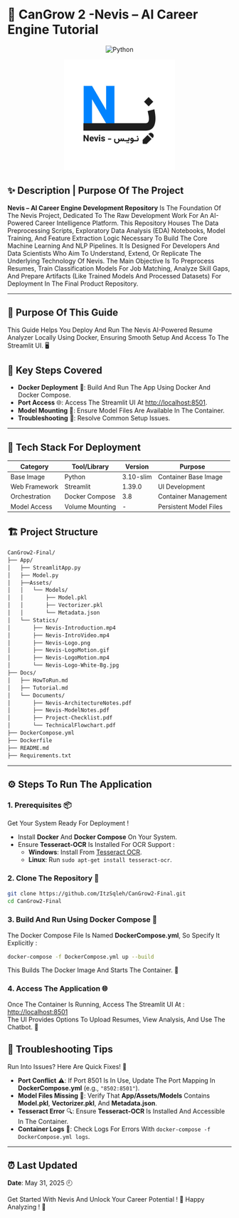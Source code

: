 # 📌 CanGrow 2 -Nevis – AI Career Engine Tutorial

<p align="center">
  <img src="https://img.shields.io/badge/Python-3.8%2B-blue?logo=python" alt="Python">
</p>

<p align="center">
  <img src="../App/Statics/Nevis-Logo-White-Bg.jpg" alt="Nevis Dev Logo" width="250">
</p>

## ✨ Description | Purpose Of The Project

**Nevis – AI Career Engine Development Repository** Is The Foundation Of The Nevis Project, Dedicated To The Raw Development Work For An AI-Powered Career Intelligence Platform. This Repository Houses The Data Preprocessing Scripts, Exploratory Data Analysis (EDA) Notebooks, Model Training, And Feature Extraction Logic Necessary To Build The Core Machine Learning And NLP Pipelines. It Is Designed For Developers And Data Scientists Who Aim To Understand, Extend, Or Replicate The Underlying Technology Of Nevis. The Main Objective Is To Preprocess Resumes, Train Classification Models For Job Matching, Analyze Skill Gaps, And Prepare Artifacts (Like Trained Models And Processed Datasets) For Deployment In The Final Product Repository.

---

## 🎯 Purpose Of This Guide
This Guide Helps You Deploy And Run The Nevis AI-Powered Resume Analyzer Locally Using Docker, Ensuring Smooth Setup And Access To The Streamlit UI. 🖥️

## 🧠 Key Steps Covered
- **Docker Deployment** 🐳: Build And Run The App Using Docker And Docker Compose.
- **Port Access** 🌐: Access The Streamlit UI At [http://localhost:8501](http://localhost:8501).
- **Model Mounting** 📂: Ensure Model Files Are Available In The Container.
- **Troubleshooting** 🔧: Resolve Common Setup Issues.

---

## 🧰 Tech Stack For Deployment

| Category           | Tool/Library       | Version   | Purpose                     |
|--------------------|--------------------|-----------|-----------------------------|
| Base Image         | Python            | 3.10-slim | Container Base Image        |
| Web Framework      | Streamlit         | 1.39.0    | UI Development              |
| Orchestration      | Docker Compose    | 3.8       | Container Management        |
| Model Access       | Volume Mounting   | -         | Persistent Model Files      |

## 🏗️ Project Structure

```bash
CanGrow2-Final/
├── App/
│   ├── StreamlitApp.py
│   ├── Model.py
│   ├──Assets/
│   │   └── Models/
│   │       ├── Model.pkl
│   │       ├── Vectorizer.pkl
│   │       └── Metadata.json
│   └── Statics/
│       ├── Nevis-Introduction.mp4
│       ├── Nevis-IntroVideo.mp4
│       ├── Nevis-Logo.png
│       ├── Nevis-LogoMotion.gif
│       ├── Nevis-LogoMotion.mp4
│       └── Nevis-Logo-White-Bg.jpg
├── Docs/
│   ├── HowToRun.md
│   ├── Tutorial.md
│   └── Documents/
│       ├── Nevis-ArchitectureNotes.pdf
│       ├── Nevis-ModelNotes.pdf
│       ├── Project-Checklist.pdf
│       └── TechnicalFlowchart.pdf
├── DockerCompose.yml
├── Dockerfile
├── README.md
├── Requirements.txt
```
---

## ⚙️ Steps To Run The Application

### 1. Prerequisites 📦
Get Your System Ready For Deployment !

- Install **Docker** And **Docker Compose** On Your System.  
- Ensure **Tesseract-OCR** Is Installed For OCR Support :  
  - **Windows**: Install From [Tesseract OCR](https://github.com/tesseract-ocr/tesseract).  
  - **Linux**: Run `sudo apt-get install tesseract-ocr`.

### 2. Clone The Repository 🧬

```bash
git clone https://github.com/ItzSqleh/CanGrow2-Final.git
cd CanGrow2-Final
```

### 3. Build And Run Using Docker Compose 🐳
The Docker Compose File Is Named **DockerCompose.yml**, So Specify It Explicitly :

```bash
docker-compose -f DockerCompose.yml up --build
```
This Builds The Docker Image And Starts The Container. 🚢

### 4. Access The Application 🌐
Once The Container Is Running, Access The Streamlit UI At :  
[http://localhost:8501](http://localhost:8501)  
The UI Provides Options To Upload Resumes, View Analysis, And Use The Chatbot. 🎉


## 🚀 Troubleshooting Tips
Run Into Issues? Here Are Quick Fixes! 🔧  
- **Port Conflict** ⚠️: If Port 8501 Is In Use, Update The Port Mapping In **DockerCompose.yml** (e.g., `"8502:8501"`).  
- **Model Files Missing** 📂: Verify That **App/Assets/Models** Contains **Model.pkl**, **Vectorizer.pkl**, And **Metadata.json**.  
- **Tesseract Error** 🔍: Ensure **Tesseract-OCR** Is Installed And Accessible In The Container.  
- **Container Logs** 📜: Check Logs For Errors With `docker-compose -f DockerCompose.yml logs`.

---

## ⏰ Last Updated
**Date**: May 31, 2025 🕘

Get Started With Nevis And Unlock Your Career Potential ! 🌟 Happy Analyzing ! 🌱